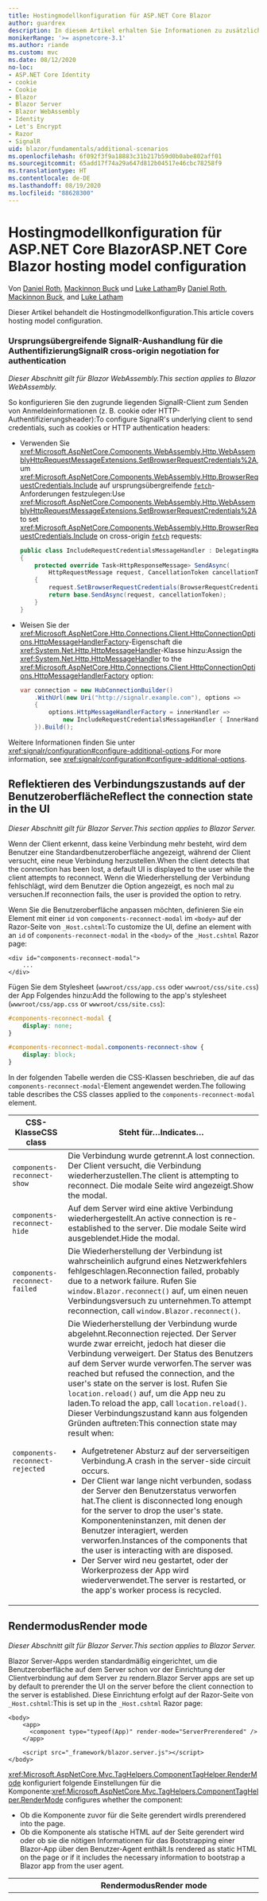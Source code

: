 ```yaml
---
title: Hostingmodellkonfiguration für ASP.NET Core Blazor
author: guardrex
description: In diesem Artikel erhalten Sie Informationen zu zusätzlichen Szenarios für die Blazor-Hostingmodellkonfiguration in ASP.NET Core.
monikerRange: '>= aspnetcore-3.1'
ms.author: riande
ms.custom: mvc
ms.date: 08/12/2020
no-loc:
- ASP.NET Core Identity
- cookie
- Cookie
- Blazor
- Blazor Server
- Blazor WebAssembly
- Identity
- Let's Encrypt
- Razor
- SignalR
uid: blazor/fundamentals/additional-scenarios
ms.openlocfilehash: 6f092f3f9a18883c31b217b59d0b0abe802aff01
ms.sourcegitcommit: 65add17f74a29a647d812b04517e46cbc78258f9
ms.translationtype: HT
ms.contentlocale: de-DE
ms.lasthandoff: 08/19/2020
ms.locfileid: "88628300"
---
```

# <a name="aspnet-core-no-locblazor-hosting-model-configuration"></a><span data-ttu-id="369d0-103">Hostingmodellkonfiguration für ASP.NET Core Blazor</span><span class="sxs-lookup"><span data-stu-id="369d0-103">ASP.NET Core Blazor hosting model configuration</span></span>

<span data-ttu-id="369d0-104">Von [Daniel Roth](https://github.com/danroth27), [Mackinnon Buck](https://github.com/MackinnonBuck) und [Luke Latham](https://github.com/guardrex)</span><span class="sxs-lookup"><span data-stu-id="369d0-104">By [Daniel Roth](https://github.com/danroth27), [Mackinnon Buck](https://github.com/MackinnonBuck), and [Luke Latham](https://github.com/guardrex)</span></span>

<span data-ttu-id="369d0-105">Dieser Artikel behandelt die Hostingmodellkonfiguration.</span><span class="sxs-lookup"><span data-stu-id="369d0-105">This article covers hosting model configuration.</span></span>

### <a name="no-locsignalr-cross-origin-negotiation-for-authentication"></a><span data-ttu-id="369d0-106">Ursprungsübergreifende SignalR-Aushandlung für die Authentifizierung</span><span class="sxs-lookup"><span data-stu-id="369d0-106">SignalR cross-origin negotiation for authentication</span></span>

<span data-ttu-id="369d0-107">*Dieser Abschnitt gilt für Blazor WebAssembly.*</span><span class="sxs-lookup"><span data-stu-id="369d0-107">*This section applies to Blazor WebAssembly.*</span></span>

<span data-ttu-id="369d0-108">So konfigurieren Sie den zugrunde liegenden SignalR-Client zum Senden von Anmeldeinformationen (z. B. cookie oder HTTP-Authentifizierungsheader):</span><span class="sxs-lookup"><span data-stu-id="369d0-108">To configure SignalR's underlying client to send credentials, such as cookies or HTTP authentication headers:</span></span>

* <span data-ttu-id="369d0-109">Verwenden Sie <xref:Microsoft.AspNetCore.Components.WebAssembly.Http.WebAssemblyHttpRequestMessageExtensions.SetBrowserRequestCredentials%2A>, um <xref:Microsoft.AspNetCore.Components.WebAssembly.Http.BrowserRequestCredentials.Include> auf ursprungsübergreifende [`fetch`](https://developer.mozilla.org/docs/Web/API/Fetch_API/Using_Fetch)-Anforderungen festzulegen:</span><span class="sxs-lookup"><span data-stu-id="369d0-109">Use <xref:Microsoft.AspNetCore.Components.WebAssembly.Http.WebAssemblyHttpRequestMessageExtensions.SetBrowserRequestCredentials%2A> to set <xref:Microsoft.AspNetCore.Components.WebAssembly.Http.BrowserRequestCredentials.Include> on cross-origin [`fetch`](https://developer.mozilla.org/docs/Web/API/Fetch_API/Using_Fetch) requests:</span></span>

  ```csharp
  public class IncludeRequestCredentialsMessageHandler : DelegatingHandler
  {
      protected override Task<HttpResponseMessage> SendAsync(
          HttpRequestMessage request, CancellationToken cancellationToken)
      {
          request.SetBrowserRequestCredentials(BrowserRequestCredentials.Include);
          return base.SendAsync(request, cancellationToken);
      }
  }
  ```

* <span data-ttu-id="369d0-110">Weisen Sie der <xref:Microsoft.AspNetCore.Http.Connections.Client.HttpConnectionOptions.HttpMessageHandlerFactory>-Eigenschaft die <xref:System.Net.Http.HttpMessageHandler>-Klasse hinzu:</span><span class="sxs-lookup"><span data-stu-id="369d0-110">Assign the <xref:System.Net.Http.HttpMessageHandler> to the <xref:Microsoft.AspNetCore.Http.Connections.Client.HttpConnectionOptions.HttpMessageHandlerFactory> option:</span></span>

  ```csharp
  var connection = new HubConnectionBuilder()
      .WithUrl(new Uri("http://signalr.example.com"), options =>
      {
          options.HttpMessageHandlerFactory = innerHandler => 
              new IncludeRequestCredentialsMessageHandler { InnerHandler = innerHandler };
      }).Build();
  ```

<span data-ttu-id="369d0-111">Weitere Informationen finden Sie unter <xref:signalr/configuration#configure-additional-options>.</span><span class="sxs-lookup"><span data-stu-id="369d0-111">For more information, see <xref:signalr/configuration#configure-additional-options>.</span></span>

## <a name="reflect-the-connection-state-in-the-ui"></a><span data-ttu-id="369d0-112">Reflektieren des Verbindungszustands auf der Benutzeroberfläche</span><span class="sxs-lookup"><span data-stu-id="369d0-112">Reflect the connection state in the UI</span></span>

<span data-ttu-id="369d0-113">*Dieser Abschnitt gilt für Blazor Server.*</span><span class="sxs-lookup"><span data-stu-id="369d0-113">*This section applies to Blazor Server.*</span></span>

<span data-ttu-id="369d0-114">Wenn der Client erkennt, dass keine Verbindung mehr besteht, wird dem Benutzer eine Standardbenutzeroberfläche angezeigt, während der Client versucht, eine neue Verbindung herzustellen.</span><span class="sxs-lookup"><span data-stu-id="369d0-114">When the client detects that the connection has been lost, a default UI is displayed to the user while the client attempts to reconnect.</span></span> <span data-ttu-id="369d0-115">Wenn die Wiederherstellung der Verbindung fehlschlägt, wird dem Benutzer die Option angezeigt, es noch mal zu versuchen.</span><span class="sxs-lookup"><span data-stu-id="369d0-115">If reconnection fails, the user is provided the option to retry.</span></span>

<span data-ttu-id="369d0-116">Wenn Sie die Benutzeroberfläche anpassen möchten, definieren Sie ein Element mit einer `id` von `components-reconnect-modal` im `<body>` auf der Razor-Seite von `_Host.cshtml`:</span><span class="sxs-lookup"><span data-stu-id="369d0-116">To customize the UI, define an element with an `id` of `components-reconnect-modal` in the `<body>` of the `_Host.cshtml` Razor page:</span></span>

```cshtml
<div id="components-reconnect-modal">
    ...
</div>
```

<span data-ttu-id="369d0-117">Fügen Sie dem Stylesheet (`wwwroot/css/app.css` oder `wwwroot/css/site.css`) der App Folgendes hinzu:</span><span class="sxs-lookup"><span data-stu-id="369d0-117">Add the following to the app's stylesheet (`wwwroot/css/app.css` or `wwwroot/css/site.css`):</span></span>

```css
#components-reconnect-modal {
    display: none;
}

#components-reconnect-modal.components-reconnect-show {
    display: block;
}
```

<span data-ttu-id="369d0-118">In der folgenden Tabelle werden die CSS-Klassen beschrieben, die auf das `components-reconnect-modal`-Element angewendet werden.</span><span class="sxs-lookup"><span data-stu-id="369d0-118">The following table describes the CSS classes applied to the `components-reconnect-modal` element.</span></span>

| <span data-ttu-id="369d0-119">CSS-Klasse</span><span class="sxs-lookup"><span data-stu-id="369d0-119">CSS class</span></span>                       | <span data-ttu-id="369d0-120">Steht für&hellip;</span><span class="sxs-lookup"><span data-stu-id="369d0-120">Indicates&hellip;</span></span> |
| ------------------------------- | ----------------- |
| `components-reconnect-show`     | <span data-ttu-id="369d0-121">Die Verbindung wurde getrennt.</span><span class="sxs-lookup"><span data-stu-id="369d0-121">A lost connection.</span></span> <span data-ttu-id="369d0-122">Der Client versucht, die Verbindung wiederherzustellen.</span><span class="sxs-lookup"><span data-stu-id="369d0-122">The client is attempting to reconnect.</span></span> <span data-ttu-id="369d0-123">Die modale Seite wird angezeigt.</span><span class="sxs-lookup"><span data-stu-id="369d0-123">Show the modal.</span></span> |
| `components-reconnect-hide`     | <span data-ttu-id="369d0-124">Auf dem Server wird eine aktive Verbindung wiederhergestellt.</span><span class="sxs-lookup"><span data-stu-id="369d0-124">An active connection is re-established to the server.</span></span> <span data-ttu-id="369d0-125">Die modale Seite wird ausgeblendet.</span><span class="sxs-lookup"><span data-stu-id="369d0-125">Hide the modal.</span></span> |
| `components-reconnect-failed`   | <span data-ttu-id="369d0-126">Die Wiederherstellung der Verbindung ist wahrscheinlich aufgrund eines Netzwerkfehlers fehlgeschlagen.</span><span class="sxs-lookup"><span data-stu-id="369d0-126">Reconnection failed, probably due to a network failure.</span></span> <span data-ttu-id="369d0-127">Rufen Sie `window.Blazor.reconnect()` auf, um einen neuen Verbindungsversuch zu unternehmen.</span><span class="sxs-lookup"><span data-stu-id="369d0-127">To attempt reconnection, call `window.Blazor.reconnect()`.</span></span> |
| `components-reconnect-rejected` | <span data-ttu-id="369d0-128">Die Wiederherstellung der Verbindung wurde abgelehnt.</span><span class="sxs-lookup"><span data-stu-id="369d0-128">Reconnection rejected.</span></span> <span data-ttu-id="369d0-129">Der Server wurde zwar erreicht, jedoch hat dieser die Verbindung verweigert. Der Status des Benutzers auf dem Server wurde verworfen.</span><span class="sxs-lookup"><span data-stu-id="369d0-129">The server was reached but refused the connection, and the user's state on the server is lost.</span></span> <span data-ttu-id="369d0-130">Rufen Sie `location.reload()` auf, um die App neu zu laden.</span><span class="sxs-lookup"><span data-stu-id="369d0-130">To reload the app, call `location.reload()`.</span></span> <span data-ttu-id="369d0-131">Dieser Verbindungszustand kann aus folgenden Gründen auftreten:</span><span class="sxs-lookup"><span data-stu-id="369d0-131">This connection state may result when:</span></span><ul><li><span data-ttu-id="369d0-132">Aufgetretener Absturz auf der serverseitigen Verbindung.</span><span class="sxs-lookup"><span data-stu-id="369d0-132">A crash in the server-side circuit occurs.</span></span></li><li><span data-ttu-id="369d0-133">Der Client war lange nicht verbunden, sodass der Server den Benutzerstatus verworfen hat.</span><span class="sxs-lookup"><span data-stu-id="369d0-133">The client is disconnected long enough for the server to drop the user's state.</span></span> <span data-ttu-id="369d0-134">Komponenteninstanzen, mit denen der Benutzer interagiert, werden verworfen.</span><span class="sxs-lookup"><span data-stu-id="369d0-134">Instances of the components that the user is interacting with are disposed.</span></span></li><li><span data-ttu-id="369d0-135">Der Server wird neu gestartet, oder der Workerprozess der App wird wiederverwendet.</span><span class="sxs-lookup"><span data-stu-id="369d0-135">The server is restarted, or the app's worker process is recycled.</span></span></li></ul> |

## <a name="render-mode"></a><span data-ttu-id="369d0-136">Rendermodus</span><span class="sxs-lookup"><span data-stu-id="369d0-136">Render mode</span></span>

<span data-ttu-id="369d0-137">*Dieser Abschnitt gilt für Blazor Server.*</span><span class="sxs-lookup"><span data-stu-id="369d0-137">*This section applies to Blazor Server.*</span></span>

<span data-ttu-id="369d0-138">Blazor Server-Apps werden standardmäßig eingerichtet, um die Benutzeroberfläche auf dem Server schon vor der Einrichtung der Clientverbindung auf dem Server zu rendern.</span><span class="sxs-lookup"><span data-stu-id="369d0-138">Blazor Server apps are set up by default to prerender the UI on the server before the client connection to the server is established.</span></span> <span data-ttu-id="369d0-139">Diese Einrichtung erfolgt auf der Razor-Seite von `_Host.cshtml`:</span><span class="sxs-lookup"><span data-stu-id="369d0-139">This is set up in the `_Host.cshtml` Razor page:</span></span>

```cshtml
<body>
    <app>
      <component type="typeof(App)" render-mode="ServerPrerendered" />
    </app>

    <script src="_framework/blazor.server.js"></script>
</body>
```

<span data-ttu-id="369d0-140"><xref:Microsoft.AspNetCore.Mvc.TagHelpers.ComponentTagHelper.RenderMode> konfiguriert folgende Einstellungen für die Komponente:</span><span class="sxs-lookup"><span data-stu-id="369d0-140"><xref:Microsoft.AspNetCore.Mvc.TagHelpers.ComponentTagHelper.RenderMode> configures whether the component:</span></span>

* <span data-ttu-id="369d0-141">Ob die Komponente zuvor für die Seite gerendert wird</span><span class="sxs-lookup"><span data-stu-id="369d0-141">Is prerendered into the page.</span></span>
* <span data-ttu-id="369d0-142">Ob die Komponente als statische HTML auf der Seite gerendert wird oder ob sie die nötigen Informationen für das Bootstrapping einer Blazor-App über den Benutzer-Agent enthält.</span><span class="sxs-lookup"><span data-stu-id="369d0-142">Is rendered as static HTML on the page or if it includes the necessary information to bootstrap a Blazor app from the user agent.</span></span>

| <span data-ttu-id="369d0-143">Rendermodus</span><span class="sxs-lookup"><span data-stu-id="369d0-143">Render mode</span></span> | <span data-ttu-id="369d0-144">Beschreibung</span><span class="sxs-lookup"><span data-stu-id="369d0-144">Description</span></span> |
| --- | --- |
| <xref:Microsoft.AspNetCore.Mvc.Rendering.RenderMode.ServerPrerendered> | <span data-ttu-id="369d0-145">Rendert die Komponente in statisches HTML und fügt einen Marker für eine Blazor Server-App hinzu.</span><span class="sxs-lookup"><span data-stu-id="369d0-145">Renders the component into static HTML and includes a marker for a Blazor Server app.</span></span> <span data-ttu-id="369d0-146">Wenn der Benutzer-Agent gestartet wird, wird der Marker zum Bootstrapping einer Blazor-App verwendet.</span><span class="sxs-lookup"><span data-stu-id="369d0-146">When the user-agent starts, this marker is used to bootstrap a Blazor app.</span></span> |
| <xref:Microsoft.AspNetCore.Mvc.Rendering.RenderMode.Server> | <span data-ttu-id="369d0-147">Rendert einen Marker für eine Blazor Server-App.</span><span class="sxs-lookup"><span data-stu-id="369d0-147">Renders a marker for a Blazor Server app.</span></span> <span data-ttu-id="369d0-148">Die Ausgabe der Komponente ist nicht enthalten.</span><span class="sxs-lookup"><span data-stu-id="369d0-148">Output from the component isn't included.</span></span> <span data-ttu-id="369d0-149">Wenn der Benutzer-Agent gestartet wird, wird der Marker zum Bootstrapping einer Blazor-App verwendet.</span><span class="sxs-lookup"><span data-stu-id="369d0-149">When the user-agent starts, this marker is used to bootstrap a Blazor app.</span></span> |
| <xref:Microsoft.AspNetCore.Mvc.Rendering.RenderMode.Static> | <span data-ttu-id="369d0-150">Rendert die Komponente in statischen HTML-Code.</span><span class="sxs-lookup"><span data-stu-id="369d0-150">Renders the component into static HTML.</span></span> |

<span data-ttu-id="369d0-151">Das Rendern von Serverkomponenten über eine statische HTML-Seite wird nicht unterstützt.</span><span class="sxs-lookup"><span data-stu-id="369d0-151">Rendering server components from a static HTML page isn't supported.</span></span>

## <a name="configure-the-no-locsignalr-client-for-no-locblazor-server-apps"></a><span data-ttu-id="369d0-152">Konfigurieren Sie den SignalR-Client für Blazor Server-Apps.</span><span class="sxs-lookup"><span data-stu-id="369d0-152">Configure the SignalR client for Blazor Server apps</span></span>

<span data-ttu-id="369d0-153">*Dieser Abschnitt gilt für Blazor Server.*</span><span class="sxs-lookup"><span data-stu-id="369d0-153">*This section applies to Blazor Server.*</span></span>

<span data-ttu-id="369d0-154">Konfigurieren Sie den SignalR-Client, der von Blazor Server-Apps verwendet wird, in der Datei `Pages/_Host.cshtml`.</span><span class="sxs-lookup"><span data-stu-id="369d0-154">Configure the SignalR client used by Blazor Server apps in the `Pages/_Host.cshtml` file.</span></span> <span data-ttu-id="369d0-155">Platzieren Sie ein Skript, das `Blazor.start` aufruft, nach dem Skript `_framework/blazor.server.js` und innerhalb des Tags `</body>`.</span><span class="sxs-lookup"><span data-stu-id="369d0-155">Place a script that calls `Blazor.start` after the `_framework/blazor.server.js` script and inside the `</body>` tag.</span></span>

### <a name="logging"></a><span data-ttu-id="369d0-156">Protokollierung</span><span class="sxs-lookup"><span data-stu-id="369d0-156">Logging</span></span>

<span data-ttu-id="369d0-157">So konfigurieren Sie die SignalR-Clientprotokollierung:</span><span class="sxs-lookup"><span data-stu-id="369d0-157">To configure SignalR client logging:</span></span>

* <span data-ttu-id="369d0-158">Fügen Sie ein `autostart="false"`-Attribut zum `<script>`-Tag für das `blazor.server.js`-Skript hinzu.</span><span class="sxs-lookup"><span data-stu-id="369d0-158">Add an `autostart="false"` attribute to the `<script>` tag for the `blazor.server.js` script.</span></span>
* <span data-ttu-id="369d0-159">Übergeben Sie ein Konfigurationsobjekt (`configureSignalR`), das `configureLogging` mit der Protokollebene im Clientgenerator aufruft.</span><span class="sxs-lookup"><span data-stu-id="369d0-159">Pass in a configuration object (`configureSignalR`) that calls `configureLogging` with the log level on the client builder.</span></span>

```cshtml
    ...

    <script autostart="false" src="_framework/blazor.server.js"></script>
    <script>
      Blazor.start({
        configureSignalR: function (builder) {
          builder.configureLogging("information");
        }
      });
    </script>
</body>
```

<span data-ttu-id="369d0-160">Im vorherigen Beispiel entspricht `information` der Protokollebene <xref:Microsoft.Extensions.Logging.LogLevel.Information?displayProperty=nameWithType>.</span><span class="sxs-lookup"><span data-stu-id="369d0-160">In the preceding example, `information` is equivalent to a log level of <xref:Microsoft.Extensions.Logging.LogLevel.Information?displayProperty=nameWithType>.</span></span>

### <a name="modify-the-reconnection-handler"></a><span data-ttu-id="369d0-161">Ändern des Handlers für die Wiederherstellung einer Verbindung</span><span class="sxs-lookup"><span data-stu-id="369d0-161">Modify the reconnection handler</span></span>

<span data-ttu-id="369d0-162">Die Verbindungsereignisse des Handlers für die Wiederherstellung einer Verbindung können geändert werden, um benutzerdefinierte Verhaltensweisen zu erzeugen, z. B. für Folgendes:</span><span class="sxs-lookup"><span data-stu-id="369d0-162">The reconnection handler's circuit connection events can be modified for custom behaviors, such as:</span></span>

* <span data-ttu-id="369d0-163">Benachrichtigung an einen Benutzer, wenn die Verbindung unterbrochen wird</span><span class="sxs-lookup"><span data-stu-id="369d0-163">To notify the user if the connection is dropped.</span></span>
* <span data-ttu-id="369d0-164">Ausführen der Protokollierung (vom Client), wenn eine Verbindung besteht</span><span class="sxs-lookup"><span data-stu-id="369d0-164">To perform logging (from the client) when a circuit is connected.</span></span>

<span data-ttu-id="369d0-165">So ändern Sie die Verbindungsereignisse:</span><span class="sxs-lookup"><span data-stu-id="369d0-165">To modify the connection events:</span></span>

* <span data-ttu-id="369d0-166">Fügen Sie ein `autostart="false"`-Attribut zum `<script>`-Tag für das `blazor.server.js`-Skript hinzu.</span><span class="sxs-lookup"><span data-stu-id="369d0-166">Add an `autostart="false"` attribute to the `<script>` tag for the `blazor.server.js` script.</span></span>
* <span data-ttu-id="369d0-167">Registrieren Sie Rückrufe für Verbindungsänderungen für unterbrochene Verbindungen (`onConnectionDown`) und hergestellte bzw. wiederhergestellte Verbindungen (`onConnectionUp`).</span><span class="sxs-lookup"><span data-stu-id="369d0-167">Register callbacks for connection changes for dropped connections (`onConnectionDown`) and established/re-established connections (`onConnectionUp`).</span></span> <span data-ttu-id="369d0-168">`onConnectionDown` und `onConnectionUp` sind **obligatorisch**.</span><span class="sxs-lookup"><span data-stu-id="369d0-168">**Both** `onConnectionDown` and `onConnectionUp` must be specified.</span></span>

```cshtml
    ...

    <script autostart="false" src="_framework/blazor.server.js"></script>
    <script>
      Blazor.start({
        reconnectionHandler: {
          onConnectionDown: (options, error) => console.error(error);
          onConnectionUp: () => console.log("Up, up, and away!");
        }
      });
    </script>
</body>
```

### <a name="adjust-the-reconnection-retry-count-and-interval"></a><span data-ttu-id="369d0-169">Passen Sie die Anzahl und das Intervall der Wiederholungsversuche zum erneuten Herstellen einer Verbindung an.</span><span class="sxs-lookup"><span data-stu-id="369d0-169">Adjust the reconnection retry count and interval</span></span>

<span data-ttu-id="369d0-170">So passen Sie die Anzahl und das Intervall für die Wiederholungsversuche an:</span><span class="sxs-lookup"><span data-stu-id="369d0-170">To adjust the reconnection retry count and interval:</span></span>

* <span data-ttu-id="369d0-171">Fügen Sie ein `autostart="false"`-Attribut zum `<script>`-Tag für das `blazor.server.js`-Skript hinzu.</span><span class="sxs-lookup"><span data-stu-id="369d0-171">Add an `autostart="false"` attribute to the `<script>` tag for the `blazor.server.js` script.</span></span>
* <span data-ttu-id="369d0-172">Legen Sie die zulässige Anzahl von Wiederholungsversuchen (`maxRetries`) und den zulässigen Zeitraum in Millisekunden (`retryIntervalMilliseconds`) für jeden Versuch fest.</span><span class="sxs-lookup"><span data-stu-id="369d0-172">Set the number of retries (`maxRetries`) and period in milliseconds permitted for each retry attempt (`retryIntervalMilliseconds`).</span></span>

```cshtml
    ...

    <script autostart="false" src="_framework/blazor.server.js"></script>
    <script>
      Blazor.start({
        reconnectionOptions: {
          maxRetries: 3,
          retryIntervalMilliseconds: 2000
        }
      });
    </script>
</body>
```

### <a name="hide-or-replace-the-reconnection-display"></a><span data-ttu-id="369d0-173">Ausblenden oder Ersetzen der Anzeige einer erneuten Verbindung</span><span class="sxs-lookup"><span data-stu-id="369d0-173">Hide or replace the reconnection display</span></span>

<span data-ttu-id="369d0-174">So blenden Sie die Anzeige einer erneuten Verbindung aus:</span><span class="sxs-lookup"><span data-stu-id="369d0-174">To hide the reconnection display:</span></span>

* <span data-ttu-id="369d0-175">Fügen Sie ein `autostart="false"`-Attribut zum `<script>`-Tag für das `blazor.server.js`-Skript hinzu.</span><span class="sxs-lookup"><span data-stu-id="369d0-175">Add an `autostart="false"` attribute to the `<script>` tag for the `blazor.server.js` script.</span></span>
* <span data-ttu-id="369d0-176">Legen Sie das `_reconnectionDisplay` des Handlers für die erneuten Verbindung auf ein leeres Objekt fest (`{}` oder `new Object()`).</span><span class="sxs-lookup"><span data-stu-id="369d0-176">Set the reconnection handler's `_reconnectionDisplay` to an empty object (`{}` or `new Object()`).</span></span>

```cshtml
    ...

    <script autostart="false" src="_framework/blazor.server.js"></script>
    <script>
      window.addEventListener('beforeunload', function () {
        Blazor.defaultReconnectionHandler._reconnectionDisplay = {};
      });
    </script>
</body>
```

<span data-ttu-id="369d0-177">Um die Anzeige einer erneuten Verbindung zu ersetzen, legen Sie im vorherigen Beispiel `_reconnectionDisplay` auf das anzuzeigende Element fest:</span><span class="sxs-lookup"><span data-stu-id="369d0-177">To replace the reconnection display, set `_reconnectionDisplay` in the preceding example to the element for display:</span></span>

```javascript
Blazor.defaultReconnectionHandler._reconnectionDisplay = 
  document.getElementById("{ELEMENT ID}");
```

<span data-ttu-id="369d0-178">Der Platzhalter `{ELEMENT ID}` ist die ID des HTML-Elements, das angezeigt werden soll.</span><span class="sxs-lookup"><span data-stu-id="369d0-178">The placeholder `{ELEMENT ID}` is the ID of the HTML element to display.</span></span>

## <a name="influence-html-head-tag-elements"></a><span data-ttu-id="369d0-179">Beeinflussen von HTML-`<head>`-Tagelementen</span><span class="sxs-lookup"><span data-stu-id="369d0-179">Influence HTML `<head>` tag elements</span></span>

<span data-ttu-id="369d0-180">*Dieser Abschnitt gilt für das anstehende ASP.NET Core 5.0-Release von Blazor WebAssembly und Blazor Server.*</span><span class="sxs-lookup"><span data-stu-id="369d0-180">*This section applies to the upcoming ASP.NET Core 5.0 release of Blazor WebAssembly and Blazor Server.*</span></span>

<span data-ttu-id="369d0-181">Beim Rendern fügen die `Title`-, `Link`- und `Meta`-Komponenten Daten in den HTML-`<head>`-Tagelementen hinzu oder aktualisieren diese:</span><span class="sxs-lookup"><span data-stu-id="369d0-181">When rendered, the `Title`, `Link`, and `Meta` components add or update data in the HTML `<head>` tag elements:</span></span>

```razor
@using Microsoft.AspNetCore.Components.Web.Extensions.Head

<Title Value="{TITLE}" />
<Link href="{URL}" rel="stylesheet" />
<Meta content="{DESCRIPTION}" name="description" />
```

<span data-ttu-id="369d0-182">Im vorherigen Beispiel sind die Platzhalter für `{TITLE}`, `{URL}` und `{DESCRIPTION}` Zeichenfolgenwerte, Razor-Variablen oder Razor-Ausdrücke.</span><span class="sxs-lookup"><span data-stu-id="369d0-182">In the preceding example, placeholders for `{TITLE}`, `{URL}`, and `{DESCRIPTION}` are string values, Razor variables, or Razor expressions.</span></span>

<span data-ttu-id="369d0-183">Die folgenden Merkmale gelten:</span><span class="sxs-lookup"><span data-stu-id="369d0-183">The following characteristics apply:</span></span>

* <span data-ttu-id="369d0-184">Serverseitiges PreRendering wird unterstützt.</span><span class="sxs-lookup"><span data-stu-id="369d0-184">Server-side prerendering is supported.</span></span>
* <span data-ttu-id="369d0-185">Der `Value`-Parameter ist der einzige gültige Parameter für die `Title`-Komponente.</span><span class="sxs-lookup"><span data-stu-id="369d0-185">The `Value` parameter is the only valid parameter for the `Title` component.</span></span>
* <span data-ttu-id="369d0-186">HTML-Attribute, die für die `Meta`- und `Link`-Komponenten bereitgestellt werden, werden in [zusätzlichen Attributen](xref:blazor/components/index#attribute-splatting-and-arbitrary-parameters) erfasst und über das gerenderte HTML-Tag übergeben.</span><span class="sxs-lookup"><span data-stu-id="369d0-186">HTML attributes provided to the `Meta` and `Link` components are captured in [additional attributes](xref:blazor/components/index#attribute-splatting-and-arbitrary-parameters) and passed through to the rendered HTML tag.</span></span>
* <span data-ttu-id="369d0-187">Bei mehreren `Title`-Komponenten gibt der Titel der Seite den `Value` der zuletzt gerenderten `Title`-Komponente wieder.</span><span class="sxs-lookup"><span data-stu-id="369d0-187">For multiple `Title` components, the title of the page reflects the `Value` of the last `Title` component rendered.</span></span>
* <span data-ttu-id="369d0-188">Wenn mehrere `Meta`- oder `Link`-Komponenten mit identischen Attributen enthalten sind, wird genau ein HTML-Tag pro `Meta`- oder `Link`-Komponente gerendert.</span><span class="sxs-lookup"><span data-stu-id="369d0-188">If multiple `Meta` or `Link` components are included with identical attributes, there's exactly one HTML tag rendered per `Meta` or `Link` component.</span></span> <span data-ttu-id="369d0-189">Zwei `Meta`- oder `Link`-Komponenten können nicht auf dasselbe gerenderte HTML-Tag verweisen.</span><span class="sxs-lookup"><span data-stu-id="369d0-189">Two `Meta` or `Link` components can't refer to the same rendered HTML tag.</span></span>
* <span data-ttu-id="369d0-190">Änderungen an den Parametern vorhandener `Meta`- oder `Link`-Komponenten werden in ihren gerenderten HTML-Tags widergespiegelt.</span><span class="sxs-lookup"><span data-stu-id="369d0-190">Changes to the parameters of existing `Meta` or `Link` components are reflected in their rendered HTML tags.</span></span>
* <span data-ttu-id="369d0-191">Wenn die `Link`- oder `Meta`-Komponenten nicht mehr gerendert und somit vom Framework verworfen werden, werden ihre gerenderten HTML-Tags entfernt.</span><span class="sxs-lookup"><span data-stu-id="369d0-191">When the `Link` or `Meta` components are no longer rendered and thus disposed by the framework, their rendered HTML tags are removed.</span></span>

<span data-ttu-id="369d0-192">Wenn eine der Frameworkkomponenten in einer untergeordneten Komponente verwendet wird, beeinflusst das gerenderte HTML-Tag jede andere untergeordnete Komponente der übergeordneten Komponente, solange die untergeordnete Komponente, die die Frameworkkomponente enthält, gerendert wird.</span><span class="sxs-lookup"><span data-stu-id="369d0-192">When one of the framework components is used in a child component, the rendered HTML tag influences any other child component of the parent component as long as the child component containing the framework component is rendered.</span></span> <span data-ttu-id="369d0-193">Der Unterschied bei der Verwendung einer dieser Frameworkkomponenten in einer untergeordneten Komponente und dem Platzieren eines -HTML-Tags in `wwwroot/index.html` oder `Pages/_Host.cshtml` besteht darin, dass das gerenderte HTML-Tag einer Rahmenkomponente:</span><span class="sxs-lookup"><span data-stu-id="369d0-193">The distinction between using the one of these framework components in a child component and placing a an HTML tag in `wwwroot/index.html` or `Pages/_Host.cshtml` is that a framework component's rendered HTML tag:</span></span>

* <span data-ttu-id="369d0-194">Nach Anwendungszustand geändert werden kann.</span><span class="sxs-lookup"><span data-stu-id="369d0-194">Can be modified by application state.</span></span> <span data-ttu-id="369d0-195">Ein hartcodiertes HTML-Tag kann nicht nach Anwendungszustand geändert werden.</span><span class="sxs-lookup"><span data-stu-id="369d0-195">A hard-coded HTML tag can't be modified by application state.</span></span>
* <span data-ttu-id="369d0-196">Aus dem HTML-`<head>` entfernt wird, wenn die übergeordnete Komponente nicht mehr gerendert wird.</span><span class="sxs-lookup"><span data-stu-id="369d0-196">Is removed from the HTML `<head>` when the parent component is no longer rendered.</span></span>

## <a name="static-files"></a><span data-ttu-id="369d0-197">Statische Dateien</span><span class="sxs-lookup"><span data-stu-id="369d0-197">Static files</span></span>

<span data-ttu-id="369d0-198">*Dieser Abschnitt gilt für Blazor Server.*</span><span class="sxs-lookup"><span data-stu-id="369d0-198">*This section applies to Blazor Server.*</span></span>

<span data-ttu-id="369d0-199">Verwenden Sie **einen** der folgenden Ansätze, um zusätzliche Dateizuordnungen mit einem <xref:Microsoft.AspNetCore.StaticFiles.FileExtensionContentTypeProvider> zu erstellen oder andere <xref:Microsoft.AspNetCore.Builder.StaticFileOptions> zu konfigurieren.</span><span class="sxs-lookup"><span data-stu-id="369d0-199">To create additional file mappings with a <xref:Microsoft.AspNetCore.StaticFiles.FileExtensionContentTypeProvider> or configure other <xref:Microsoft.AspNetCore.Builder.StaticFileOptions>, use **one** of the following approaches.</span></span> <span data-ttu-id="369d0-200">In den folgenden Beispielen ist der Platzhalter `{EXTENSION}` die Dateierweiterung und der Platzhalter `{CONTENT TYPE}` der Inhaltstyp.</span><span class="sxs-lookup"><span data-stu-id="369d0-200">In the following examples, the `{EXTENSION}` placeholder is the file extension, and the `{CONTENT TYPE}` placeholder is the content type.</span></span>

* <span data-ttu-id="369d0-201">Konfigurieren Sie Optionen über [Abhängigkeitsinjektion (Dependency Injection, DI)](xref:blazor/fundamentals/dependency-injection) in `Startup.ConfigureServices` (`Startup.cs`) mithilfe von <xref:Microsoft.AspNetCore.Builder.StaticFileOptions>:</span><span class="sxs-lookup"><span data-stu-id="369d0-201">Configure options through [dependency injection (DI)](xref:blazor/fundamentals/dependency-injection) in `Startup.ConfigureServices` (`Startup.cs`) using <xref:Microsoft.AspNetCore.Builder.StaticFileOptions>:</span></span>

  ```csharp
  using Microsoft.AspNetCore.StaticFiles;

  ...

  var provider = new FileExtensionContentTypeProvider();
  provider.Mappings["{EXTENSION}"] = "{CONTENT TYPE}";

  services.Configure<StaticFileOptions>(options =>
  {
      options.ContentTypeProvider = provider;
  });
  ```

  <span data-ttu-id="369d0-202">Da bei diesem Ansatz derselbe Dateianbieter konfiguriert wird, der für `blazor.server.js` verwendet wird, müssen Sie sicherstellen, dass die benutzerdefinierte Konfiguration nicht die Bereitstellung für `blazor.server.js` beeinträchtigt.</span><span class="sxs-lookup"><span data-stu-id="369d0-202">Because this approach configures the same file provider used to serve `blazor.server.js`, make sure that your custom configuration doesn't interfere with serving `blazor.server.js`.</span></span> <span data-ttu-id="369d0-203">Entfernen Sie z. B. nicht die Zuordnung für JavaScript-Dateien, indem Sie den Anbieter mit `provider.Mappings.Remove(".js")` konfigurieren.</span><span class="sxs-lookup"><span data-stu-id="369d0-203">For example, don't remove the mapping for JavaScript files by configuring the provider with `provider.Mappings.Remove(".js")`.</span></span>

* <span data-ttu-id="369d0-204">Verwenden Sie zwei Aufrufe von <xref:Microsoft.AspNetCore.Builder.StaticFileExtensions.UseStaticFiles%2A> in `Startup.Configure` (`Startup.cs`):</span><span class="sxs-lookup"><span data-stu-id="369d0-204">Use two calls to <xref:Microsoft.AspNetCore.Builder.StaticFileExtensions.UseStaticFiles%2A> in `Startup.Configure` (`Startup.cs`):</span></span>
  * <span data-ttu-id="369d0-205">Konfigurieren Sie den benutzerdefinierten Dateianbieter im ersten Aufruf mit <xref:Microsoft.AspNetCore.Builder.StaticFileOptions>.</span><span class="sxs-lookup"><span data-stu-id="369d0-205">Configure the custom file provider in the first call with <xref:Microsoft.AspNetCore.Builder.StaticFileOptions>.</span></span>
  * <span data-ttu-id="369d0-206">Die zweite Middleware verarbeitet `blazor.server.js`. Diese Datei verwendet die Standardkonfiguration der statischen Dateien, die vom Blazor-Framework bereitgestellt wird.</span><span class="sxs-lookup"><span data-stu-id="369d0-206">The second middleware serves `blazor.server.js`, which uses the default static files configuration provided by the Blazor framework.</span></span>

  ```csharp
  using Microsoft.AspNetCore.StaticFiles;

  ...

  var provider = new FileExtensionContentTypeProvider();
  provider.Mappings["{EXTENSION}"] = "{CONTENT TYPE}";

  app.UseStaticFiles(new StaticFileOptions { ContentTypeProvider = provider });
  app.UseStaticFiles();
  ```

## <a name="additional-resources"></a><span data-ttu-id="369d0-207">Zusätzliche Ressourcen</span><span class="sxs-lookup"><span data-stu-id="369d0-207">Additional resources</span></span>

* <xref:fundamentals/logging/index>
